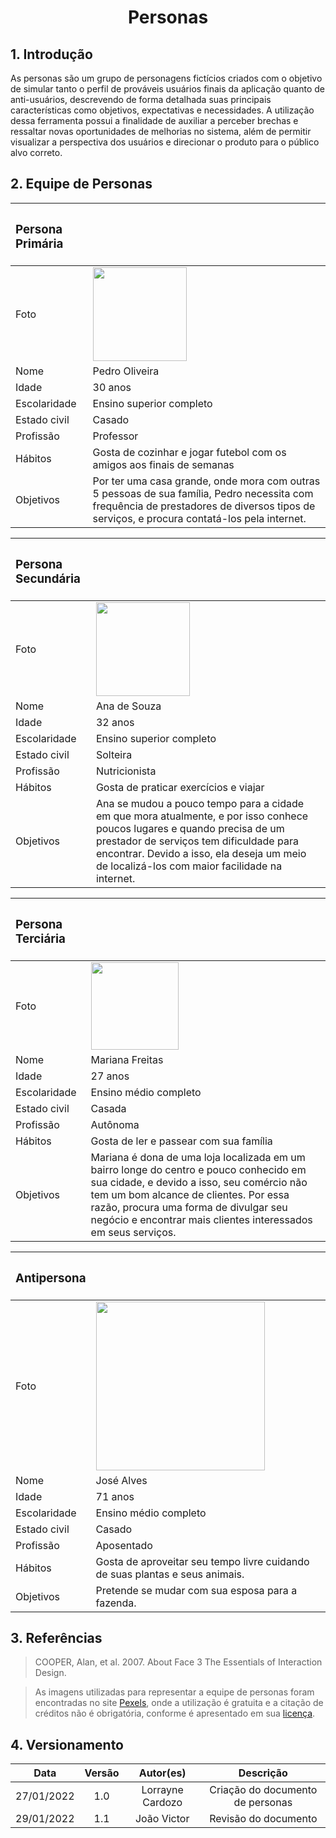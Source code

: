 # <center>Personas

## 1. Introdução
As personas são um grupo de personagens fictícios criados com o objetivo de simular tanto o perfil de prováveis usuários finais da aplicação quanto de anti-usuários, descrevendo de forma detalhada suas principais características como objetivos, expectativas e necessidades. A utilização dessa ferramenta possui a finalidade de auxiliar a perceber brechas e ressaltar novas oportunidades de melhorias no sistema, além de permitir visualizar a perspectiva dos usuários e direcionar o produto para o público alvo correto.

## 2. Equipe de Personas

|<h3>Persona Primária||
|:-|:-|
| Foto | <img src='../../../../images/persona1.jpeg' width=150px height=auto> |
| Nome | Pedro Oliveira |
| Idade | 30 anos |
| Escolaridade | Ensino superior completo |
| Estado civil | Casado |
| Profissão | Professor |
| Hábitos | Gosta de cozinhar e jogar futebol com os amigos aos finais de semanas |
| Objetivos | Por ter uma casa grande, onde mora com outras 5 pessoas de sua família, Pedro necessita com frequência de prestadores de diversos tipos de serviços, e procura contatá-los pela internet. |

|<h3>Persona Secundária||
|:-|:-|
| Foto | <img src='../../../../images/persona2.jpeg' width=150px height=auto> |
| Nome | Ana de Souza |
| Idade | 32 anos |
| Escolaridade | Ensino superior completo |
| Estado civil | Solteira |
| Profissão | Nutricionista |
| Hábitos | Gosta de praticar exercícios e viajar |
| Objetivos | Ana se mudou a pouco tempo para a cidade em que mora atualmente, e por isso conhece poucos lugares e quando precisa de um prestador de serviços tem dificuldade para encontrar. Devido a isso, ela deseja um meio de localizá-los com maior facilidade na internet. |

|<h3>Persona Terciária||
|:-|:-|
| Foto | <img src='../../../../images/persona3.jpeg' width=140px height=auto> |
| Nome | Mariana Freitas |
| Idade | 27 anos |
| Escolaridade | Ensino médio completo |
| Estado civil | Casada |
| Profissão | Autônoma |
| Hábitos | Gosta de ler e passear com sua família |
| Objetivos | Mariana é dona de uma loja localizada em um bairro longe do centro e pouco conhecido em sua cidade, e devido a isso, seu comércio não tem um bom alcance de clientes. Por essa razão, procura uma forma de divulgar seu negócio e encontrar mais clientes interessados em seus serviços. |

|<h3>Antipersona||
|:-|:-|
| Foto | <img src='../../../../images/antipersona.jpeg' width=270px height=auto> |
| Nome | José Alves |
| Idade | 71 anos |
| Escolaridade | Ensino médio completo |
| Estado civil | Casado |
| Profissão | Aposentado |
| Hábitos | Gosta de aproveitar seu tempo livre cuidando de suas plantas e seus animais. |
| Objetivos | Pretende se mudar com sua esposa para a fazenda. |

## 3. Referências
> COOPER, Alan, et al. 2007. About Face 3 The Essentials of Interaction Design.

> As imagens utilizadas para representar a equipe de personas foram encontradas no site [Pexels](https://www.pexels.com/pt-br/), onde a utilização é gratuita e a citação de créditos não é obrigatória, conforme é apresentado em sua [licença](https://www.pexels.com/pt-br/licenca/).


## 4. Versionamento
| Data | Versão | Autor(es) | Descrição
|:-:|:-:|:-:|:-:|
| 27/01/2022 | 1.0 | Lorrayne Cardozo | Criação do documento de personas |
| 29/01/2022 | 1.1 | João Victor | Revisão do documento
